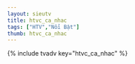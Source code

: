 ```yaml
--- 
layout: sieutv
title: htvc_ca_nhac
tags: ["HTV","Nổi Bật"]
thumb: htvc_ca_nhac
---
```

{% include tvadv key="htvc_ca_nhac" %}

